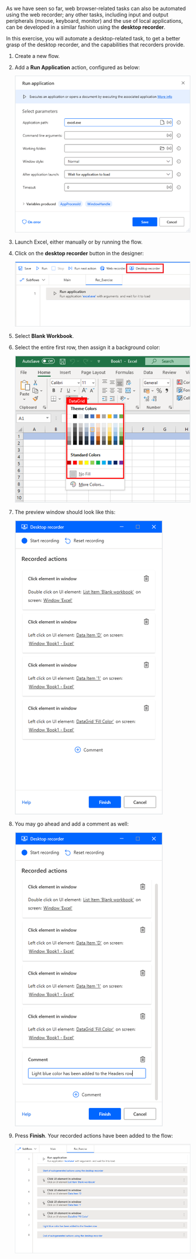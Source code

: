 As we have seen so far, web browser-related tasks can also be automated using the web recorder; any other tasks, including input and output peripherals (mouse, keyboard, monitor) and the use of local applications, can be developed in a similar fashion using the **desktop recorder**.

In this exercise, you will automate a desktop-related task, to get a better grasp of the desktop recorder, and the capabilities that recorders provide.

1. Create a new flow.

1. Add a **Run Application** action, configured as below:
 
   ![run application properties exercise](..\media\run-application-properties-exercise.png)

1. Launch Excel, either manually or by running the flow.

1. Click on the **desktop recorder** button in the designer:
 
   ![macro recorder button exercise](..\media\macro-recorder-button-exercise.png)

1. Select **Blank Workbook**.

1. Select the entire first row, then assign it a background color:

   ![excel exercise](..\media\excel-exercise.png)

1. The preview window should look like this:
 
   ![recorded actions exercise](..\media\recorded-actions-exercise.png)

1. You may go ahead and add a comment as well:
 
   ![recorded actions exercise comment](..\media\recorded-actions-exercise-comment.png)

1. Press **Finish**. Your recorded actions have been added to the flow:
 
   ![recorded actions exercise comment workspace](..\media\recorded-actions-exercise-comment-workspace.png)